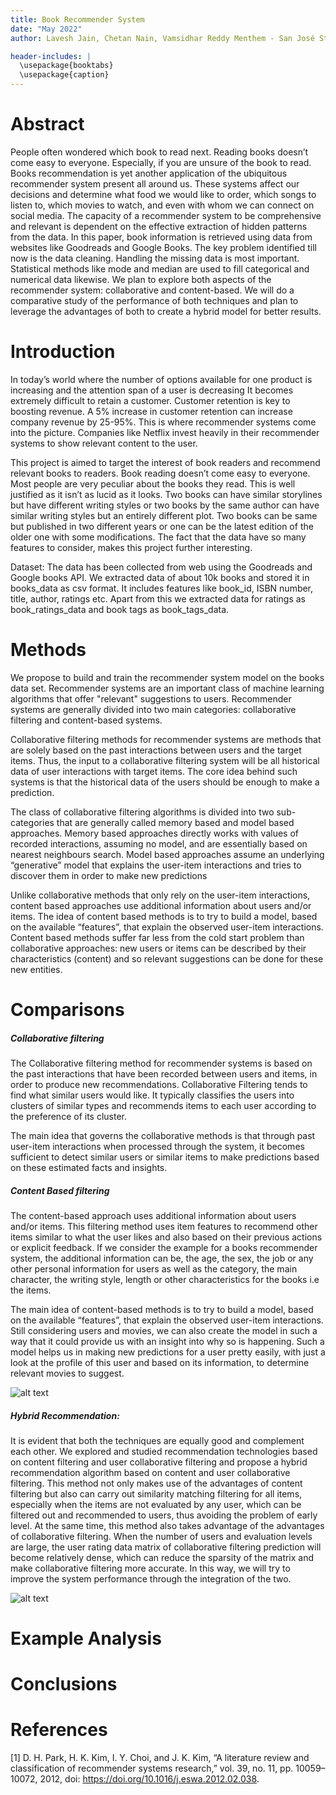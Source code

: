 ```yaml
---
title: Book Recommender System
date: "May 2022"
author: Lavesh Jain, Chetan Nain, Vamsidhar Reddy Menthem - San José State University

header-includes: |
  \usepackage{booktabs}
  \usepackage{caption}
---
```


# Abstract

People often wondered which book to read next. Reading books doesn’t come easy to everyone. Especially, if you are unsure of the book to read. Books recommendation is yet another application of the ubiquitous recommender system present all around us. These systems affect our decisions and determine what food we would like to order, which songs to listen to, which movies to watch, and even with whom we can connect on social media. The capacity of a recommender system to be comprehensive and relevant is dependent on the effective extraction of hidden patterns from the data. In this paper, book information is retrieved using data from websites like Goodreads and Google Books. The key problem identified till now is the data cleaning. Handling the missing data is most important. Statistical methods like mode and median are used to fill categorical and numerical data likewise. We plan to explore both aspects of the recommender system: collaborative and content-based. We will do a comparative study of the performance of both techniques and plan to leverage the advantages of both to create a hybrid model for better results.

# Introduction
In today’s world where the number of options available for one product is increasing and the attention span of a user is decreasing It becomes extremely difficult to retain a customer. Customer retention is key to boosting revenue. A 5% increase in customer retention can increase company revenue by 25-95%. This is where recommender systems come into the picture. Companies like Netflix invest heavily in their recommender systems to show relevant content to the user.

This project is aimed to target the interest of book readers and recommend relevant books to readers. Book reading doesn’t come easy to everyone. Most people are very peculiar about the books they read. This is well justified as it isn’t as lucid as it looks. Two books can have similar storylines but have different writing styles or two books by the same author can have similar writing styles but an entirely different plot. Two books can be same but published in two different years or one can be the latest edition of the older one with some modifications. The fact that the data have so many features to consider, makes this project further interesting. 

Dataset:
The data has been collected from web using the Goodreads and Google books API. We extracted data of about 10k books and stored it in books_data as csv format. It includes features like book_id, ISBN number, title, author, ratings etc. Apart from this we extracted data for ratings as book_ratings_data and book tags as book_tags_data.
# Methods

We propose to build and train the recommender system model on the books data set. Recommender systems are an important class of machine learning algorithms that offer "relevant" suggestions to users. Recommender systems are generally divided into two main categories: collaborative filtering and content-based systems.

Collaborative filtering methods for recommender systems are methods that are solely based on the past interactions between users and the target items. Thus, the input to a collaborative filtering system will be all historical data of user interactions with target items. The core idea behind such systems is that the historical data of the users should be enough to make a prediction.

The class of collaborative filtering algorithms is divided into two sub-categories that are generally called memory based and model based approaches. Memory based approaches directly works with values of recorded interactions, assuming no model, and are essentially based on nearest neighbours search. Model based approaches assume an underlying “generative” model that explains the user-item interactions and tries to discover them in order to make new predictions

Unlike collaborative methods that only rely on the user-item interactions, content based approaches use additional information about users and/or items. The idea of content based methods is to try to build a model, based on the available “features”, that explain the observed user-item interactions. Content based methods suffer far less from the cold start problem than collaborative approaches: new users or items can be described by their characteristics (content) and so relevant suggestions can be done for these new entities.

# Comparisons

##### Collaborative filtering
The Collaborative filtering method for recommender systems is based on the past interactions that have been recorded between users and items, in order to produce new recommendations. Collaborative Filtering tends to find what similar users would like. It typically classifies the users into clusters of similar types and recommends items to each user according to the preference of its cluster. 

The main idea that governs the collaborative methods is that through past user-item interactions when processed through the system, it becomes sufficient to detect similar users or similar items to make predictions based on these estimated facts and insights.

##### Content Based filtering
The content-based approach uses additional information about users and/or items. This filtering method uses item features to recommend other items similar to what the user likes and also based on their previous actions or explicit feedback. If we consider the example for a books recommender system, the additional information can be, the age, the sex, the job or any other personal information for users as well as the category, the main character, the writing style, length or other characteristics for the books i.e the items. 

The main idea of content-based methods is to try to build a model, based on the available “features”, that explain the observed user-item interactions. Still considering users and movies, we can also create the model in such a way that it could provide us with an insight into why so is happening. Such a model helps us in making new predictions for a user pretty easily, with just a look at the profile of this user and based on its information, to determine relevant movies to suggest. 

![alt text](https://github.com/ChetanNain/CMPE-255-Final-Project/blob/main/Report/Images/recommend.png)

##### Hybrid Recommendation:

It is evident that both the techniques are equally good and complement each other. We explored and studied recommendation technologies based on content filtering and user collaborative filtering and propose a hybrid recommendation algorithm based on content and user collaborative filtering. This method not only makes use of the advantages of content filtering but also can carry out similarity matching filtering for all items, especially when the items are not evaluated by any user, which can be filtered out and recommended to users, thus avoiding the problem of early level. At the same time, this method also takes advantage of the advantages of collaborative filtering. When the number of users and evaluation levels are large, the user rating data matrix of collaborative filtering prediction will become relatively dense, which can reduce the sparsity of the matrix and make collaborative filtering more accurate. In this way, we will try to improve the system performance through the integration of the two.

![alt text](https://github.com/ChetanNain/CMPE-255-Final-Project/blob/main/Report/Images/Hybrid.png)

# Example Analysis

# Conclusions


# References
[1]
D. H. Park, H. K. Kim, I. Y. Choi, and J. K. Kim, “A literature review and classification of recommender systems research,” vol. 39, no. 11, pp. 10059–10072, 2012, doi: https://doi.org/10.1016/j.eswa.2012.02.038.

